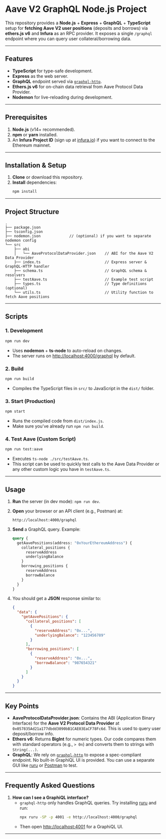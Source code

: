 # Aave V2 GraphQL Node.js Project

This repository provides a **Node.js** + **Express** + **GraphQL** + **TypeScript** setup for **fetching Aave V2 user positions** (deposits and borrows) via **ethers.js v6** and **Infura** as an RPC provider. It exposes a single `/graphql` endpoint where you can query user collateral/borrowing data.

---

## Features

- **TypeScript** for type-safe development.  
- **Express** as the web server.  
- **GraphQL** endpoint served via [`graphql-http`](https://github.com/graphql/http).  
- **Ethers.js v6** for on-chain data retrieval from Aave Protocol Data Provider.  
- **Nodemon** for live-reloading during development.  

---

## Prerequisites

1. **Node.js** (v14+ recommended).  
2. **npm** or **yarn** installed.  
3. An **Infura Project ID** (sign up at [infura.io](https://infura.io/)) if you want to connect to the Ethereum mainnet.  

---

## Installation & Setup

1. **Clone** or download this repository.  
2. **Install** dependencies:
   ```bash
   npm install
   ```
---

## Project Structure

```
.
├── package.json
├── tsconfig.json
├── nodemon.json             // (optional) if you want to separate nodemon config
└── src
    ├── abi
    │   └── AaveProtocolDataProvider.json    // ABI for the Aave V2 Data Provider
    ├── index.ts                             // Express server & GraphQL-HTTP handler
    ├── schema.ts                            // GraphQL schema & resolvers
    ├── testAave.ts                          // Example test script
    ├── types.ts                             // Type definitions (optional)
    └── utils.ts                             // Utility function to fetch Aave positions
```

---

## Scripts

### 1. Development

```bash
npm run dev
```
- Uses **nodemon** + **ts-node** to auto-reload on changes.
- The server runs on [http://localhost:4000/graphql](http://localhost:4000/graphql) by default.

### 2. Build

```bash
npm run build
```
- Compiles the TypeScript files in `src/` to JavaScript in the `dist/` folder.

### 3. Start (Production)

```bash
npm start
```
- Runs the compiled code from `dist/index.js`.
- Make sure you’ve already run `npm run build`.

### 4. Test Aave (Custom Script)

```bash
npm run test:aave
```
- Executes `ts-node ./src/testAave.ts`.
- This script can be used to quickly test calls to the Aave Data Provider or any other custom logic you have in `testAave.ts`.

---

## Usage

1. **Run** the server (in dev mode): `npm run dev`.
2. **Open** your browser or an API client (e.g., Postman) at:
   ```
   http://localhost:4000/graphql
   ```
3. **Send** a GraphQL query. Example:

   ```graphql
   query {
     getAavePositions(address: "0xYourEthereumAddress") {
       collateral_positions {
         reserveAddress
         underlyingBalance
       }
       borrowing_positions {
         reserveAddress
         borrowBalance
       }
     }
   }
   ```

4. You should get a **JSON** response similar to:

   ```json
   {
     "data": {
       "getAavePositions": {
         "collateral_positions": [
           {
             "reserveAddress": "0x...",
             "underlyingBalance": "123456789"
           }
         ],
         "borrowing_positions": [
           {
             "reserveAddress": "0x...",
             "borrowBalance": "987654321"
           }
         ]
       }
     }
   }
   ```

---

## Key Points

- **AaveProtocolDataProvider.json**: Contains the ABI (Application Binary Interface) for the **Aave V2 Protocol Data Provider** at `0x057835Ad21a177dbdd3090bB1CAE03EaCF78Fc6d`. This is used to query user deposit/borrow info.  
- **Ethers v6**: Returns **BigInt** for numeric types. Our code compares them with standard operators (e.g., `> 0n`) and converts them to strings with `String(...)`.  
- **GraphQL**: We rely on [`graphql-http`](https://github.com/graphql/http) to expose a spec-compliant endpoint. No built-in GraphiQL UI is provided. You can use a separate GUI like [ruru](https://github.com/dolli/ruru) or [Postman](https://www.postman.com/) to test.  

---

## Frequently Asked Questions

1. **How can I see a GraphiQL interface?**  
   - `graphql-http` only handles GraphQL queries. Try installing [ruru](https://github.com/dolli/ruru) and run:
     ```bash
     npx ruru -SP -p 4001 -e http://localhost:4000/graphql
     ```
   - Then open [http://localhost:4001](http://localhost:4001) for a GraphiQL UI.
---
